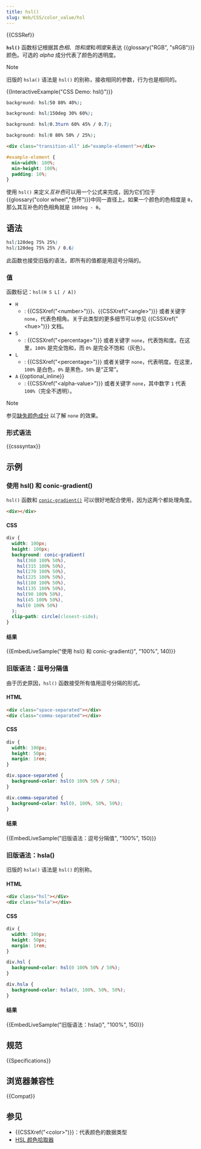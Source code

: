 ```yaml
---
title: hsl()
slug: Web/CSS/color_value/hsl
---
```


{{CSSRef}}

**`hsl()`** 函数标记根据其*色相*、*饱和度*和*明度*来表达 {{glossary("RGB", "sRGB")}} 颜色。可选的 _alpha_ 成分代表了颜色的透明度。

> [!NOTE]
> 旧版的 `hsla()` 语法是 `hsl()` 的别称，接收相同的参数，行为也是相同的。

{{InteractiveExample("CSS Demo: hsl()")}}

```css interactive-example-choice
background: hsl(50 80% 40%);
```

```css interactive-example-choice
background: hsl(150deg 30% 60%);
```

```css interactive-example-choice
background: hsl(0.3turn 60% 45% / 0.7);
```

```css interactive-example-choice
background: hsl(0 80% 50% / 25%);
```

```html interactive-example
<div class="transition-all" id="example-element"></div>
```

```css interactive-example
#example-element {
  min-width: 100%;
  min-height: 100%;
  padding: 10%;
}
```

使用 `hsl()` 来定义*互补色*可以用一个公式来完成，因为它们位于{{glossary("color wheel","色环")}}中同一直径上。如果一个颜色的色相度是 `θ`，那么其互补色的色相角就是 `180deg - θ`。

## 语法

```css
hsl(120deg 75% 25%)
hsl(120deg 75% 25% / 0.6)
```

此函数也接受旧版的语法，即所有的值都是用逗号分隔的。

### 值

函数标记：`hsl(H S L[ / A])`

- `H`
  - : {{CSSXref("&lt;number&gt;")}}、{{CSSXref("&lt;angle&gt;")}} 或者关键字 `none`，代表色相角。关于此类型的更多细节可以参见 {{CSSXref("&lt;hue&gt;")}} 文档。
- `S`
  - : {{CSSXref("&lt;percentage&gt;")}} 或者关键字 `none`，代表饱和度。在这里，`100%` 是完全饱和，而 `0%` 是完全不饱和（灰色）。
- `L`
  - : {{CSSXref("&lt;percentage&gt;")}} 或者关键字 `none`，代表明度。在这里，`100%` 是白色，`0%` 是黑色，`50%` 是“正常”。
- `A` {{optional_inline}}
  - : {{CSSXref("&lt;alpha-value&gt;")}} 或者关键字 `none`，其中数字 `1` 代表 `100%`（完全不透明）。

> [!NOTE]
> 参见[缺失颜色成分](/zh-CN/docs/Web/CSS/color_value#缺失颜色成分) 以了解 `none` 的效果。

### 形式语法

{{csssyntax}}

## 示例

### 使用 hsl() 和 conic-gradient()

`hsl()` 函数和 [`conic-gradient()`](/zh-CN/docs/Web/CSS/gradient/conic-gradient) 可以很好地配合使用，因为这两个都处理角度。

```html hidden
<div></div>
```

#### CSS

```css
div {
  width: 100px;
  height: 100px;
  background: conic-gradient(
    hsl(360 100% 50%),
    hsl(315 100% 50%),
    hsl(270 100% 50%),
    hsl(225 100% 50%),
    hsl(180 100% 50%),
    hsl(135 100% 50%),
    hsl(90 100% 50%),
    hsl(45 100% 50%),
    hsl(0 100% 50%)
  );
  clip-path: circle(closest-side);
}
```

#### 结果

{{EmbedLiveSample("使用 hsl() 和 conic-gradient()", "100%", 140)}}

### 旧版语法：逗号分隔值

由于历史原因，`hsl()` 函数接受所有值用逗号分隔的形式。

#### HTML

```html
<div class="space-separated"></div>
<div class="comma-separated"></div>
```

#### CSS

```css
div {
  width: 100px;
  height: 50px;
  margin: 1rem;
}

div.space-separated {
  background-color: hsl(0 100% 50% / 50%);
}

div.comma-separated {
  background-color: hsl(0, 100%, 50%, 50%);
}
```

#### 结果

{{EmbedLiveSample("旧版语法：逗号分隔值", "100%", 150)}}

### 旧版语法：hsla()

旧版的 `hsla()` 语法是 `hsl()` 的别称。

#### HTML

```html
<div class="hsl"></div>
<div class="hsla"></div>
```

#### CSS

```css
div {
  width: 100px;
  height: 50px;
  margin: 1rem;
}

div.hsl {
  background-color: hsl(0 100% 50% / 50%);
}

div.hsla {
  background-color: hsla(0, 100%, 50%, 50%);
}
```

#### 结果

{{EmbedLiveSample("旧版语法：hsla()", "100%", 150)}}

## 规范

{{Specifications}}

## 浏览器兼容性

{{Compat}}

## 参见

- {{CSSXref("&lt;color&gt;")}}：代表颜色的数据类型
- [HSL 颜色拾取器](https://hslpicker.com/)
